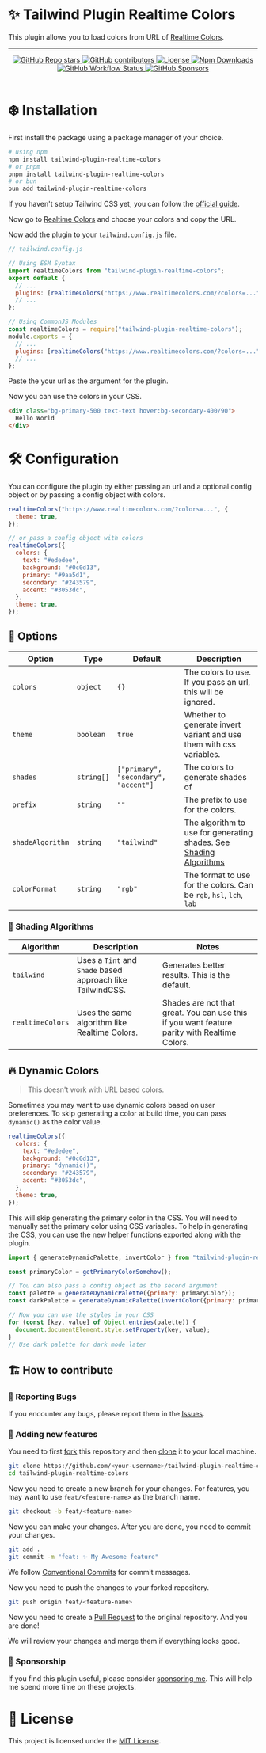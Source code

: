 # ✨ Tailwind Plugin Realtime Colors

This plugin allows you to load colors from URL of [Realtime Colors](https://www.realtimecolors.com/).

---

<div align="center">
    <a href="https://github.com/BlankParticle/tailwind-plugin-realtime-colors/stargazers">
        <img alt="GitHub Repo stars" src="https://img.shields.io/github/stars/BlankParticle/tailwind-plugin-realtime-colors?style=for-the-badge"/>
    </a>
    <a href="https://github.com/BlankParticle/tailwind-plugin-realtime-colors/graphs/contributors">
        <img alt="GitHub contributors" src="https://img.shields.io/github/contributors/BlankParticle/tailwind-plugin-realtime-colors?style=for-the-badge"/>
    </a>
    <a href="https://github.com/BlankParticle/tailwind-plugin-realtime-colors/blob/main/LICENSE">
        <img alt="License" src="https://img.shields.io/github/license/BlankParticle/tailwind-plugin-realtime-colors?style=for-the-badge"/>
    </a>
    <a href="https://www.npmjs.com/package/tailwind-plugin-realtime-colors">
        <img alt="Npm Downloads" src="https://img.shields.io/npm/dm/tailwind-plugin-realtime-colors?style=for-the-badge">
    </a>
    <a href="https://github.com/BlankParticle/tailwind-plugin-realtime-colors/actions/workflows/release.yml">
        <img alt="GitHub Workflow Status" src="https://img.shields.io/github/actions/workflow/status/BlankParticle/tailwind-plugin-realtime-colors/release.yml?style=for-the-badge"/>
    </a>
    <a href="https://github.com/sponsors/BlankParticle">
        <img alt="GitHub Sponsors" src="https://img.shields.io/github/sponsors/BlankParticle?style=for-the-badge"/>
    </a>
</div>
<br/>

# ❄️ Installation

First install the package using a package manager of your choice.

```bash
# using npm
npm install tailwind-plugin-realtime-colors
# or pnpm
pnpm install tailwind-plugin-realtime-colors
# or bun
bun add tailwind-plugin-realtime-colors
```

If you haven't setup Tailwind CSS yet, you can follow the [official guide](https://tailwindcss.com/docs/installation).

Now go to [Realtime Colors](https://www.realtimecolors.com/) and choose your colors and copy the URL.

Now add the plugin to your `tailwind.config.js` file.

```js
// tailwind.config.js

// Using ESM Syntax
import realtimeColors from "tailwind-plugin-realtime-colors";
export default {
  // ...
  plugins: [realtimeColors("https://www.realtimecolors.com/?colors=...")],
  // ...
};

// Using CommonJS Modules
const realtimeColors = require("tailwind-plugin-realtime-colors");
module.exports = {
  // ...
  plugins: [realtimeColors("https://www.realtimecolors.com/?colors=...")],
  // ...
};
```

Paste the your url as the argument for the plugin.

Now you can use the colors in your CSS.

```html
<div class="bg-primary-500 text-text hover:bg-secondary-400/90">
  Hello World
</div>
```

# 🛠️ Configuration

You can configure the plugin by either passing an url and a optional config object or by passing a config object with colors.

```js
realtimeColors("https://www.realtimecolors.com/?colors=...", {
  theme: true,
});

// or pass a config object with colors
realtimeColors({
  colors: {
    text: "#ededee",
    background: "#0c0d13",
    primary: "#9aa5d1",
    secondary: "#243579",
    accent: "#3053dc",
  },
  theme: true,
});
```

## 🔎 Options

| Option           | Type       | Default                              | Description                                                                                  |
| ---------------- | ---------- | ------------------------------------ | -------------------------------------------------------------------------------------------- |
| `colors`         | `object`   | `{}`                                 | The colors to use. If you pass an url, this will be ignored.                                 |
| `theme`          | `boolean`  | `true`                               | Whether to generate invert variant and use them with css variables.                          |
| `shades`         | `string[]` | `["primary", "secondary", "accent"]` | The colors to generate shades of                                                             |
| `prefix`         | `string`   | `""`                                 | The prefix to use for the colors.                                                            |
| `shadeAlgorithm` | `string`   | `"tailwind"`                         | The algorithm to use for generating shades. See [Shading Algorithms](#🎨-shading-algorithms) |
| `colorFormat`    | `string`   | `"rgb"`                              | The format to use for the colors. Can be `rgb`, `hsl`, `lch`, `lab`                          |

### 🎨 Shading Algorithms

| Algorithm        | Description                                                | Notes                                                                                        |
| ---------------- | ---------------------------------------------------------- | -------------------------------------------------------------------------------------------- |
| `tailwind`       | Uses a `Tint` and `Shade` based approach like TailwindCSS. | Generates better results. This is the default.                                               |
| `realtimeColors` | Uses the same algorithm like Realtime Colors.              | Shades are not that great. You can use this if you want feature parity with Realtime Colors. |

## 🔥 Dynamic Colors

> This doesn't work with URL based colors.

Sometimes you may want to use dynamic colors based on user preferences. To skip generating a color at build time, you can pass `dynamic()` as the color value.

```js
realtimeColors({
  colors: {
    text: "#ededee",
    background: "#0c0d13",
    primary: "dynamic()",
    secondary: "#243579",
    accent: "#3053dc",
  },
  theme: true,
});
```

This will skip generating the primary color in the CSS. You will need to manually set the primary color using CSS variables. To help in generating the CSS, you can use the new helper functions exported along with the plugin.

```js
import { generateDynamicPalette, invertColor } from "tailwind-plugin-realtime-colors";

const primaryColor = getPrimaryColorSomehow();

// You can also pass a config object as the second argument
const palette = generateDynamicPalette({primary: primaryColor});
const darkPalette = generateDynamicPalette(invertColor({primary: primaryColor}));

// Now you can use the styles in your CSS
for (const [key, value] of Object.entries(palette)) {
  document.documentElement.style.setProperty(key, value);
}
// Use dark palette for dark mode later

```

## 🏗️ How to contribute

### 🐛 Reporting Bugs

If you encounter any bugs, please report them in the [Issues](https://github.com/BlankParticle/tailwind-plugin-realtime-colors/issues).

### 🎋 Adding new features

You need to first [fork](https://docs.github.com/en/get-started/quickstart/contributing-to-projects#about-forking) this repository and then [clone](https://docs.github.com/en/get-started/quickstart/contributing-to-projects#cloning-a-fork) it to your local machine.

```bash
git clone https://github.com/<your-username>/tailwind-plugin-realtime-colors
cd tailwind-plugin-realtime-colors
```

Now you need to create a new branch for your changes. For features, you may want to use `feat/<feature-name>` as the branch name.

```bash
git checkout -b feat/<feature-name>
```

Now you can make your changes. After you are done, you need to commit your changes.

```bash
git add .
git commit -m "feat: ✨ My Awesome feature"
```

We follow [Conventional Commits](https://www.conventionalcommits.org/en/v1.0.0/) for commit messages.

Now you need to push the changes to your forked repository.

```bash
git push origin feat/<feature-name>
```

Now you need to create a [Pull Request](https://docs.github.com/en/get-started/quickstart/contributing-to-projects#making-a-pull-request) to the original repository. And you are done!

We will review your changes and merge them if everything looks good.

### 💸 Sponsorship

If you find this plugin useful, please consider [sponsoring me](https://github.com/sponsors/BlankParticle). This will help me spend more time on these projects.

# 📜 License

This project is licensed under the [MIT License](https://github.com/BlankParticle/tailwind-plugin-realtime-colors/blob/main/LICENSE).
